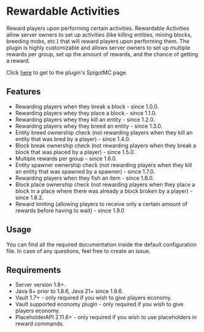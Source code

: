 # Rewardable Activities

Reward players upon performing certain activities. Rewardable Activities allow server owners to set up activities (like killing entities, mining blocks, breeding mobs, etc.) that will reward players upon performing them. The plugin is highly customizable and allows server owners to set up multiple rewards per group, set up the amount of rewards, and the chance of getting a reward.

Click [here](https://www.spigotmc.org/resources/rewardable-activities.86090/) to get to the plugin's SpigotMC page.

## Features

* Rewarding players when they break a block - since 1.0.0.
* Rewarding players whey they place a block - since 1.1.0.
* Rewarding players whey they kill an entity - since 1.2.0.
* Rewarding players whey they breed an entity - since 1.3.0.
* Entity breed ownership check (not rewarding players when they kill an entity that was bred by a player) - since 1.4.0.
* Block break ownership check (not rewarding players when they break a block that was placed by a player) - since 1.5.0.
* Multiple rewards per group - since 1.6.0.
* Entity spawner ownership check (not rewarding players when they kill an entity that was spawned by a spawner) - since 1.7.0.
* Rewarding players when they fish an item - since 1.8.0.
* Block place ownership check (not rewarding players when they place a block in a place where there was already a block broken by a player) - since 1.8.2.
* Reward limiting (allowing players to receive only a certain amount of rewards before having to wait) - since 1.9.0

## Usage

You can find all the required documentation inside the default configuration file. In case of any questions, feel free to create an issue.

## Requirements

* Server version 1.8+.
* Java 8+ prior to 1.8.6, Java 21+ since 1.8.6.
* Vault 1.7+ - only required if you wish to give players economy.
* Vault supported economy plugin - only required if you wish to give players economy.
* PlaceholderAPI 2.11.6+ - only required if you wish to use placeholders in reward commands.
